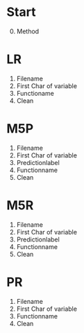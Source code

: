# Start
0. Method

# LR
1. Filename
2. First Char of variable
3. Functioname
4. Clean

# M5P
1. Filename
2. First Char of variable
3. Predictionlabel
4. Functionname
5. Clean

# M5R
1. Filename
2. First Char of variable
3. Predictionlabel
4. Functionname
5. Clean

# PR
1. Filename
2. First Char of variable
3. Functionname
4. Clean
